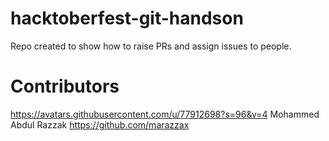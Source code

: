 # hacktoberfest-git-handson
Repo created to show how to raise PRs and assign issues to people.
# Contributors 

https://avatars.githubusercontent.com/u/77912698?s=96&v=4
Mohammed Abdul Razzak 
https://github.com/marazzax
